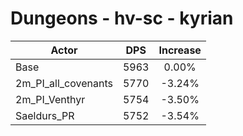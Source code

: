 # Dungeons - hv-sc - kyrian
| Actor | DPS | Increase |
|---|:---:|:---:|
|Base|5963|0.00%|
|2m_PI_all_covenants|5770|-3.24%|
|2m_PI_Venthyr|5754|-3.50%|
|Saeldurs_PR|5752|-3.54%|
